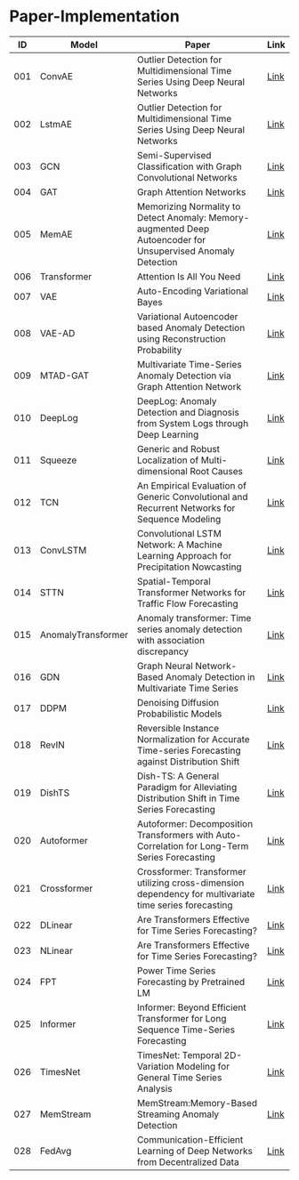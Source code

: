 # Paper-Implementation
| ID   | Model              | Paper                                                        | Link                                                       |
| ---- | ------------------ | ------------------------------------------------------------ | ---------------------------------------------------------- |
| 001  | ConvAE             | Outlier Detection for Multidimensional Time Series Using Deep Neural Networks | [Link](https://github.com/ForestsKing/ConvAE)              |
| 002  | LstmAE             | Outlier Detection for Multidimensional Time Series Using Deep Neural Networks | [Link](https://github.com/ForestsKing/LstmAE)              |
| 003  | GCN                | Semi-Supervised Classification with Graph Convolutional Networks | [Link](https://github.com/ForestsKing/GCN)                 |
| 004  | GAT                | Graph Attention Networks                                     | [Link](https://github.com/ForestsKing/GAT)                 |
| 005  | MemAE              | Memorizing Normality to Detect Anomaly: Memory-augmented Deep Autoencoder for Unsupervised Anomaly Detection | [Link](https://github.com/ForestsKing/MemAE)               |
| 006  | Transformer        | Attention Is All You Need                                    | [Link](https://github.com/ForestsKing/Transformer)         |
| 007  | VAE                | Auto-Encoding Variational Bayes                              | [Link](https://github.com/ForestsKing/VAE)                 |
| 008  | VAE-AD             | Variational Autoencoder based Anomaly Detection using Reconstruction Probability | [Link](https://github.com/ForestsKing/VAE_anomaly_dection) |
| 009  | MTAD-GAT           | Multivariate Time-Series Anomaly Detection via Graph Attention Network | [Link](https://github.com/ForestsKing/MTAD_GAT)            |
| 010  | DeepLog            | DeepLog: Anomaly Detection and Diagnosis from System Logs through Deep Learning | [Link](https://github.com/ForestsKing/DeepLog)             |
| 011  | Squeeze            | Generic and Robust Localization of Multi-dimensional Root Causes | [Link](https://github.com/ForestsKing/Squeeze)             |
| 012  | TCN                | An Empirical Evaluation of Generic Convolutional and Recurrent Networks for Sequence Modeling | [Link](https://github.com/ForestsKing/TCN)                 |
| 013  | ConvLSTM           | Convolutional LSTM Network: A Machine Learning Approach for Precipitation Nowcasting | [Link](https://github.com/ForestsKing/ConvLstm)            |
| 014  | STTN               | Spatial-Temporal Transformer Networks for Traffic Flow Forecasting | [Link](https://github.com/ForestsKing/STTN)                |
| 015  | AnomalyTransformer | Anomaly transformer: Time series anomaly detection with association discrepancy | [Link](https://github.com/ForestsKing/AnomalyTransformer)  |
| 016  | GDN                | Graph Neural Network-Based Anomaly Detection in Multivariate Time Series | [Link](https://github.com/ForestsKing/GDN)                 |
| 017  | DDPM               | Denoising Diffusion Probabilistic Models                     | [Link](https://github.com/ForestsKing/DDPM)                |
| 018  | RevIN              | Reversible Instance Normalization for Accurate Time-series Forecasting against Distribution Shift | [Link](https://github.com/ForestsKing/LTSF-ADS)            |
| 019  | DishTS             | Dish-TS: A General Paradigm for Alleviating Distribution Shift in Time Series Forecasting | [Link](https://github.com/ForestsKing/LTSF-ADS)            |
| 020  | Autoformer         | Autoformer: Decomposition Transformers with Auto-Correlation for Long-Term Series Forecasting | [Link](https://github.com/ForestsKing/TSF-Library)         |
| 021  | Crossformer        | Crossformer: Transformer utilizing cross-dimension dependency for multivariate time series forecasting | [Link](https://github.com/ForestsKing/TSF-Library)         |
| 022  | DLinear            | Are Transformers Effective for Time Series Forecasting?      | [Link](https://github.com/ForestsKing/TSF-Library)         |
| 023  | NLinear            | Are Transformers Effective for Time Series Forecasting?      | [Link](https://github.com/ForestsKing/TSF-Library)         |
| 024  | FPT                | Power Time Series Forecasting by Pretrained LM               | [Link](https://github.com/ForestsKing/TSF-Library)         |
| 025  | Informer           | Informer: Beyond Efficient Transformer for Long Sequence Time-Series Forecasting | [Link](https://github.com/ForestsKing/TSF-Library)         |
| 026  | TimesNet           | TimesNet: Temporal 2D-Variation Modeling for General Time Series Analysis | [Link](https://github.com/ForestsKing/TSF-Library)         |
| 027  | MemStream          | MemStream:Memory-Based Streaming Anomaly Detection           | [Link](https://github.com/ForestsKing/MemStream)           |
| 028  | FedAvg             | Communication-Efficient Learning of Deep Networks from Decentralized Data | [Link](https://github.com/ForestsKing/FedAvg)              |
